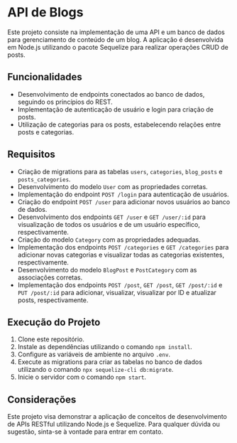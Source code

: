 # API de Blogs

Este projeto consiste na implementação de uma API e um banco de dados para gerenciamento de conteúdo de um blog. A aplicação é desenvolvida em Node.js utilizando o pacote Sequelize para realizar operações CRUD de posts.

## Funcionalidades

- Desenvolvimento de endpoints conectados ao banco de dados, seguindo os princípios do REST.
- Implementação de autenticação de usuário e login para criação de posts.
- Utilização de categorias para os posts, estabelecendo relações entre posts e categorias.

## Requisitos

- Criação de migrations para as tabelas `users`, `categories`, `blog_posts` e `posts_categories`.
- Desenvolvimento do modelo `User` com as propriedades corretas.
- Implementação do endpoint `POST /login` para autenticação de usuários.
- Criação do endpoint `POST /user` para adicionar novos usuários ao banco de dados.
- Desenvolvimento dos endpoints `GET /user` e `GET /user/:id` para visualização de todos os usuários e de um usuário específico, respectivamente.
- Criação do modelo `Category` com as propriedades adequadas.
- Implementação dos endpoints `POST /categories` e `GET /categories` para adicionar novas categorias e visualizar todas as categorias existentes, respectivamente.
- Desenvolvimento do modelo `BlogPost` e `PostCategory` com as associações corretas.
- Implementação dos endpoints `POST /post`, `GET /post`, `GET /post/:id` e `PUT /post/:id` para adicionar, visualizar, visualizar por ID e atualizar posts, respectivamente.

## Execução do Projeto

1. Clone este repositório.
2. Instale as dependências utilizando o comando `npm install`.
3. Configure as variáveis de ambiente no arquivo `.env`.
4. Execute as migrations para criar as tabelas no banco de dados utilizando o comando `npx sequelize-cli db:migrate`.
5. Inicie o servidor com o comando `npm start`.

## Considerações

Este projeto visa demonstrar a aplicação de conceitos de desenvolvimento de APIs RESTful utilizando Node.js e Sequelize. Para qualquer dúvida ou sugestão, sinta-se à vontade para entrar em contato.
